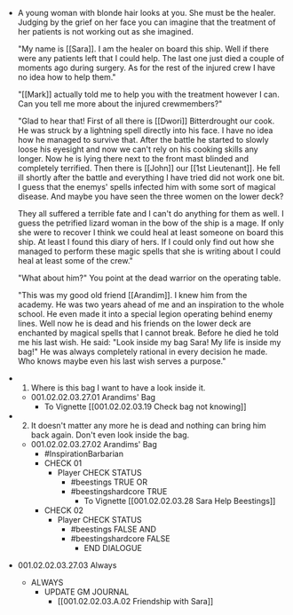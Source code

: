 - A young woman with blonde hair looks at you. She must be the healer. Judging by the grief on her face you can imagine that the treatment of her patients is not working out as she imagined.
  
  "My name is [[Sara]]. I am the healer on board this ship. Well if there were any patients left that I could help. The last one just died a couple of moments ago during surgery. As for the rest of the injured crew I have no idea how to help them."
  
  "[[Mark]] actually told me to help you with the treatment however I can. Can you tell me more about the injured crewmembers?"
  
  "Glad to hear that! First of all there is [[Dwori]] Bitterdrought our cook. He was struck by a lightning spell directly into his face. I have no idea how he managed to survive that. After the battle he started to slowly loose his eyesight and now we can't rely on his cooking skills any longer. Now he is lying there next to the front mast blinded and completely terrified. Then there is [[John]] our [[1st Lieutenant]]. He fell ill shortly after the battle and everything I have tried did not work one bit. I guess that the enemys' spells infected him with some sort of magical disease. And maybe you have seen the three women on the lower deck? 
  
  They all suffered a terrible fate and I can't do anything for them as well. I guess the petrified lizard woman in the bow of the ship is a mage. If only she were to recover I think we could heal at least someone on board this ship. At least I found this diary of hers. If I could only find out how she managed to perform these magic spells that she is writing about I could heal at least some of the crew."
  
  "What about him?" You point at the dead warrior on the operating table.
  
  "This was my good old friend [[Arandim]]. I knew him from the academy. He was two years ahead of me and an inspiration to the whole school. He even made it into a special legion operating behind enemy lines. Well now he is dead and his friends on the lower deck are enchanted by magical spells that I cannot break. Before he died he told me his last wish. He said: "Look inside my bag Sara! My life is inside my bag!" He was always completely rational in every decision he made. Who knows maybe even his last wish serves a purpose."
- 1. Where is this bag I want to have a look inside it.
	- 001.02.02.03.27.01 Arandims' Bag
		- To Vignette [[001.02.02.03.19 Check bag not knowing]]
- 2. It doesn't matter any more he is dead and nothing can bring him back again. Don't even look inside the bag.
	- 001.02.02.03.27.02 Arandims' Bag
		- #InspirationBarbarian
		- CHECK 01
			- Player CHECK STATUS
				- #beestings TRUE OR
				- #beestingshardcore TRUE
					- To Vignette [[001.02.02.03.28 Sara Help Beestings]]
		- CHECK 02
			- Player CHECK STATUS
				- #beestings FALSE AND
				- #beestingshardcore FALSE
					- END DIALOGUE
- 001.02.02.03.27.03 Always
	- ALWAYS
		- UPDATE GM JOURNAL
			- [[001.02.02.03.A.02 Friendship with Sara]]